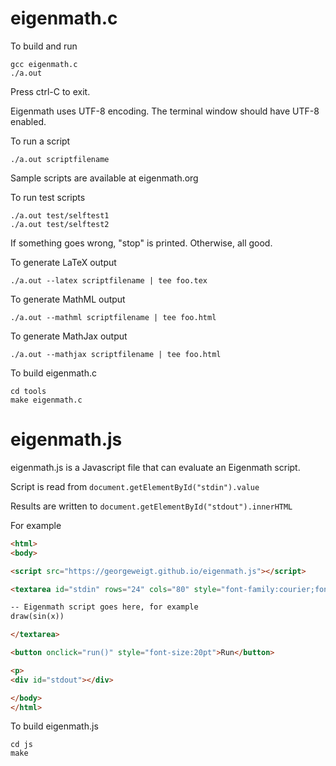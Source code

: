 # eigenmath.c

To build and run

```console
gcc eigenmath.c
./a.out
```

Press ctrl-C to exit.

Eigenmath uses UTF-8 encoding. The terminal window should have UTF-8 enabled.

To run a script

```
./a.out scriptfilename
```

Sample scripts are available at eigenmath.org

To run test scripts

```
./a.out test/selftest1
./a.out test/selftest2
```

If something goes wrong, "stop" is printed.
Otherwise, all good.

To generate LaTeX output

```
./a.out --latex scriptfilename | tee foo.tex
```

To generate MathML output

```
./a.out --mathml scriptfilename | tee foo.html
```

To generate MathJax output

```
./a.out --mathjax scriptfilename | tee foo.html
```

To build eigenmath.c

```
cd tools
make eigenmath.c
```

# eigenmath.js

eigenmath.js is a Javascript file that can evaluate an Eigenmath script.

Script is read from `document.getElementById("stdin").value`

Results are written to `document.getElementById("stdout").innerHTML`

For example

```html
<html>
<body>

<script src="https://georgeweigt.github.io/eigenmath.js"></script>

<textarea id="stdin" rows="24" cols="80" style="font-family:courier;font-size:12pt">

-- Eigenmath script goes here, for example
draw(sin(x))

</textarea>

<button onclick="run()" style="font-size:20pt">Run</button>

<p>
<div id="stdout"></div>

</body>
</html>
```

To build eigenmath.js

```
cd js
make
```
